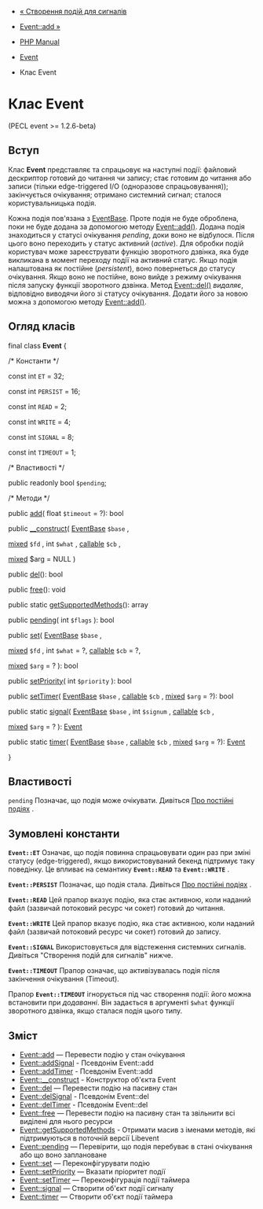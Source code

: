 - [« Створення подій для сигналів](event.constructing.signal.events.md)
- [Event::add »](event.add.md)

- [PHP Manual](index.md)
- [Event](book.event.md)
- Клас Event

# Клас Event

(PECL event \>= 1.2.6-beta)

## Вступ

Клас **Event** представляє та спрацьовує на наступні події:
файловий дескриптор готовий до читання чи запису; стає готовим до читання
або записи (тільки edge-triggered I/O (одноразове спрацьовування));
закінчується очікування; отримано системний сигнал; сталося
користувальницька подія.

Кожна подія пов'язана з [EventBase](class.eventbase.md). Проте
подія не буде оброблена, поки не буде додана за допомогою методу
[Event::add()](event.add.md). Додана подія знаходиться у статусі
очікування *pending*, доки воно не відбулося. Після цього воно переходить у
статус активний (*active*). Для обробки подій користувач може
зареєструвати функцію зворотного дзвінка, яка буде викликана в
момент переходу події на активний статус. Якщо подія налаштована як
постійне (*persistent*), воно повернеться до статусу очікування. Якщо воно не
постійне, воно вийде з режиму очікування після запуску функції
зворотного дзвінка. Метод [Event::del()](event.del.md) *видаляє*,
відповідно виводячи його зі статусу очікування. Додати його за новою
можна з допомогою методу [Event::add()](event.add.md).

## Огляд класів

final class **Event** {

/\* Константи \*/

const int `ET` = 32;

const int `PERSIST` = 16;

const int `READ` = 2;

const int `WRITE` = 4;

const int `SIGNAL` = 8;

const int `TIMEOUT` = 1;

/\* Властивості \*/

public readonly bool `$pending`;

/\* Методи \*/

public [add](event.add.md)( float `$timeout` = ?): bool

public [\_\_construct](event.construct.md)(
[EventBase](class.eventbase.md) `$base` ,

[mixed](language.types.declarations.md#language.types.declarations.mixed)
`$fd` ,
int `$what` ,
[callable](language.types.callable.md) `$cb` ,

[mixed](language.types.declarations.md#language.types.declarations.mixed)
$arg = NULL
)

public [del](event.del.md)(): bool

public [free](event.free.md)(): void

public static [getSupportedMethods](event.getsupportedmethods.md)():
array

public [pending](event.pending.md)( int `$flags` ): bool

public [set](event.set.md)(
[EventBase](class.eventbase.md) `$base` ,

[mixed](language.types.declarations.md#language.types.declarations.mixed)
`$fd` ,
int `$what` = ?,
[callable](language.types.callable.md) `$cb` = ?,

[mixed](language.types.declarations.md#language.types.declarations.mixed)
`$arg` = ?
): bool

public [setPriority](event.setpriority.md)( int `$priority` ): bool

public [setTimer](event.settimer.md)(
[EventBase](class.eventbase.md) `$base` ,
[callable](language.types.callable.md) `$cb` ,
[mixed](language.types.declarations.md#language.types.declarations.mixed)
`$arg` = ?): bool

public static [signal](event.signal.md)(
[EventBase](class.eventbase.md) `$base` ,
int `$signum` ,
[callable](language.types.callable.md) `$cb` ,

[mixed](language.types.declarations.md#language.types.declarations.mixed)
`$arg` = ?
): [Event](class.event.md)

public static [timer](event.timer.md)(
[EventBase](class.eventbase.md) `$base` ,
[callable](language.types.callable.md) `$cb` ,
[mixed](language.types.declarations.md#language.types.declarations.mixed)
`$arg` = ?): [Event](class.event.md)

}

## Властивості

`pending`
Позначає, що подія може очікувати. Дивіться [Про постійні подіях](event.persistence.md) .

## Зумовлені константи

**`Event::ET`**
Означає, що подія повинна спрацьовувати один раз при зміні статусу
(edge-triggered), якщо використовуваний бекенд підтримує таку поведінку.
Це впливає на семантику **`Event::READ`** та **`Event::WRITE`** .

**`Event::PERSIST`**
Позначає, що подія стала. Дивіться [Про постійні подіях](event.persistence.md) .

**`Event::READ`**
Цей прапор вказує подію, яка стає активною, коли
наданий файл (зазвичай потоковий ресурс чи сокет) готовий до читання.

**`Event::WRITE`**
Цей прапор вказує подію, яка стає активною, коли
наданий файл (зазвичай потоковий ресурс чи сокет) готовий до запису.

**`Event::SIGNAL`**
Використовується для відстеження системних сигналів. Дивіться
"Створення подій для сигналів" нижче.

**`Event::TIMEOUT`**
Прапор означає, що активізувалась подія після закінчення очікування
(Timeout).

Прапор **`Event::TIMEOUT`** ігнорується під час створення події: його можна
встановити при *додаванні*. Він задається в аргументі `$what` функції
зворотного дзвінка, якщо сталася подія цього типу.

## Зміст

- [Event::add](event.add.md) — Перевести подію у стан
очікування
- [Event::addSignal](event.addsignal.md) - Псевдонім Event::add
- [Event::addTimer](event.addtimer.md) - Псевдонім Event::add
- [Event::\_\_construct](event.construct.md) - Конструктор об'єкта
Event
- [Event::del](event.del.md) — Перевести подію на пасивну
стан
- [Event::delSignal](event.delsignal.md) - Псевдонім Event::del
- [Event::delTimer](event.deltimer.md) - Псевдонім Event::del
- [Event::free](event.free.md) — Перевести подію на пасивну
стан та звільнити всі виділені для нього ресурси
- [Event::getSupportedMethods](event.getsupportedmethods.md) -
Отримати масив з іменами методів, які підтримуються в поточній версії
Libevent
- [Event::pending](event.pending.md) — Перевірити, що подія
перебуває в стані очікування або що воно заплановане
- [Event::set](event.set.md) — Переконфігурувати подію
- [Event::setPriority](event.setpriority.md) — Вказати пріоритет
події
- [Event::setTimer](event.settimer.md) — Переконфігурація події
таймера
- [Event::signal](event.signal.md) — Створити об'єкт події сигналу
- [Event::timer](event.timer.md) — Створити об'єкт події таймера
